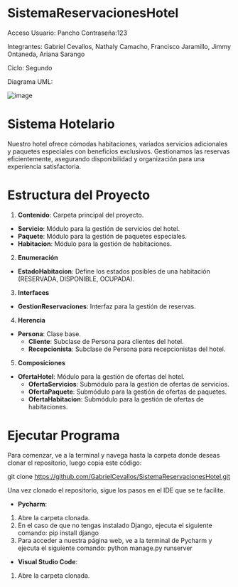 # SistemaReservacionesHotel
Acceso
Usuario: Pancho
Contraseña:123

Integrantes:
Gabriel Cevallos, Nathaly Camacho, Francisco Jaramillo, Jimmy Ontaneda, Ariana Sarango

Ciclo: Segundo

Diagrama UML:

![image](https://github.com/GabrielCevallos/SistemaReservacionesHotel/assets/166523819/b228f6c6-e0d3-42fd-b716-f16eab245022)

# Sistema Hotelario

Nuestro hotel ofrece cómodas habitaciones, variados servicios adicionales y paquetes especiales con beneficios exclusivos. Gestionamos las reservas eficientemente, asegurando disponibilidad y organización para una experiencia satisfactoria.

# Estructura del Proyecto

1. **Contenido**: Carpeta principal del proyecto.
  - **Servicio**: Módulo para la gestión de servicios del hotel.
  - **Paquete**: Módulo para la gestión de paquetes especiales.
  - **Habitacion**: Módulo para la gestión de habitaciones.
  
2. **Enumeración**
  - **EstadoHabitacion**: Define los estados posibles de una habitación (RESERVADA, DISPONIBLE, OCUPADA).

3. **Interfaces**
  - **GestionReservaciones**: Interfaz para la gestión de reservas.

4. **Herencia**
  - **Persona**: Clase base.
    - **Cliente**: Subclase de Persona para clientes del hotel.
    - **Recepcionista**: Subclase de Persona para recepcionistas del hotel.
5. **Composiciones**
  - **OfertaHotel**: Módulo para la gestión de ofertas del hotel.
    - **OfertaServicios**: Submódulo para la gestión de ofertas de servicios.
    - **OfertaPaquete**: Submódulo para la gestión de ofertas de paquetes.
    - **OfertaHabitacion**: Submódulo para la gestión de ofertas de habitaciones.

# Ejecutar Programa

Para comenzar, ve a la terminal y navega hasta la carpeta donde deseas clonar el repositorio, luego copia este código:

git clone https://github.com/GabrielCevallos/SistemaReservacionesHotel.git 

Una vez clonado el repositorio, sigue los pasos en el IDE que se te facilite.

- **Pycharm**:

1. Abre la carpeta clonada.
2. En el caso de que no tengas instalado Django, ejecuta el siguiente comando:
    pip install django
3. Para acceder a nuestra página web, ve a la terminal de Pycharm y ejecuta el siguiente comando:
    python manage.py runserver


- **Visual Studio Code**:

1. Abre la carpeta clonada.



